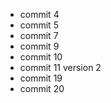 - commit 4
- commit 5
- commit 7
- commit 9
- commit 10
- commit 11 version 2
- commit 19
- commit 20